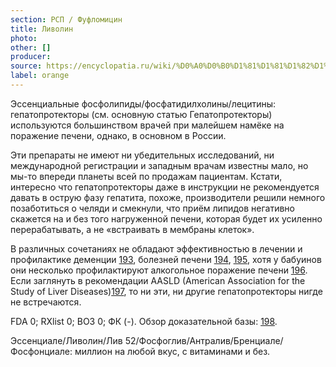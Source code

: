 ```yaml
---
section: РСП / Фуфломицин
title: Ливолин
photo:
other: []
producer:
source: https://encyclopatia.ru/wiki/%D0%A0%D0%B0%D1%81%D1%81%D1%82%D1%80%D0%B5%D0%BB%D1%8C%D0%BD%D1%8B%D0%B9_%D1%81%D0%BF%D0%B8%D1%81%D0%BE%D0%BA_%D0%BF%D1%80%D0%B5%D0%BF%D0%B0%D1%80%D0%B0%D1%82%D0%BE%D0%B2
label: orange
---
```


Эссенциальные фосфолипиды/фосфатидилхолины/лецитины: гепатопротекторы (см. основную статью Гепатопротекторы) используются большинством врачей при малейшем намёке на поражение печени, однако, в основном в России.

Эти препараты не имеют ни убедительных исследований, ни международной регистрации и западным врачам известны мало, но мы-то впереди планеты всей по продажам пациентам. Кстати, интересно что гепатопротекторы даже в инструкции не рекомендуется давать в острую фазу гепатита, похоже, производители решили немного позаботиться о челяди и смекнули, что приём липидов негативно скажется на и без того нагруженной печени, которая будет их усиленно перерабатывать, а не «встраивать в мембраны клеток».

В различных сочетаниях не обладают эффективностью в лечении и профилактике деменции [193](https://www.ncbi.nlm.nih.gov/pubmed/12917896), болезней печени [194](http://www.ncbi.nlm.nih.gov/pubmed/14634491), [195](http://www.ncbi.nlm.nih.gov/pubmed/14634492), хотя у бабуинов они несколько профилактируют алкогольное поражение печени [196](http://www.ncbi.nlm.nih.gov/pubmed/8276177/). Если заглянуть в рекомендации AASLD (American Association for the Study of Liver Diseases)[197](http://www.aasld.org/publications/practice-guidelines-0), то ни эти, ни другие гепатопротекторы нигде не встречаются.

FDA 0; RXlist 0; ВОЗ 0; ФК (-). Обзор доказательной базы: [198](http://own.0x3.ru/index.php/s/IXe4m22OmtMYP5X).

Эссенциале/Ливолин/Лив 52/Фосфоглив/Антралив/Бренциале/Фосфонциале: миллион на любой вкус, с витаминами и без.
